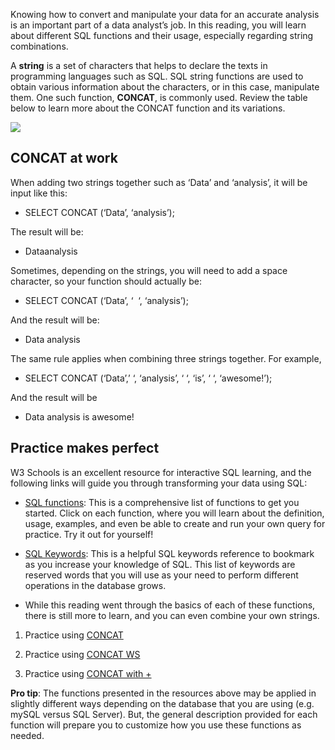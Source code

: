 
Knowing how to convert and manipulate your data for an accurate analysis is an important part of a data analyst’s job. In this reading, you will learn about different SQL functions and their usage, especially regarding string combinations. 

A **string** is a set of characters that helps to declare the texts in programming languages such as SQL. SQL string functions are used to obtain various information about the characters, or in this case, manipulate them. One such function, **CONCAT**, is commonly used. Review the table below to learn more about the CONCAT function and its variations.

![](https://i.imgur.com/VnkhYjb.png)
## CONCAT at work

When adding two strings together such as ‘Data’ and ‘analysis’, it will be input like this: 

-   SELECT CONCAT (‘Data’, ‘analysis’);
    

The result will be:

-   Dataanalysis
    

Sometimes, depending on the strings, you will need to add a space character, so your function should actually be:

-   SELECT CONCAT (‘Data’, ‘  ‘, ‘analysis’);
    

And the result will be:

-   Data analysis
    

The same rule applies when combining three strings together. For example,

-   SELECT CONCAT (‘Data’,’ ‘, ‘analysis’, ‘ ‘, ‘is’, ‘ ‘, ‘awesome!’);
    

And the result will be

-   Data analysis is awesome!
    

## Practice makes perfect

W3 Schools is an excellent resource for interactive SQL learning, and the following links will guide you through transforming your data using SQL:

-   [SQL functions](https://www.w3schools.com/sql/sql_ref_sqlserver.asp "This link takes you to the W3 Schools SQL reference page for SQL functions."): This is a comprehensive list of functions to get you started. Click on each function, where you will learn about the definition, usage, examples, and even be able to create and run your own query for practice. Try it out for yourself!   
    

-   [SQL Keywords](https://www.w3schools.com/sql/sql_ref_keywords.asp "This link takes you to the W3 Schools reference page for SQL keywords."): This is a helpful SQL keywords reference to bookmark as you increase your knowledge of SQL. This list of keywords are reserved words that you will use as your need to perform different operations in the database grows.
    

-   While this reading went through the basics of each of these functions, there is still more to learn, and you can even combine your own strings.
    

1.  Practice using [CONCAT](https://www.w3schools.com/sql/func_sqlserver_concat.asp "This link takes you to the W3 Schools reference page for the CONCAT function.")
    
2.  Practice using [CONCAT WS](https://www.w3schools.com/sql/func_sqlserver_concat_ws.asp "This link takes you to the W3 Schools reference page for the CONCAT_WS function.")
    
3.  Practice using [CONCAT with +](https://www.w3schools.com/sql/func_sqlserver_concat_with_plus.asp "This link takes you to the W3 Schools reference page for using the CONCAT function with the + operator.")
    

**Pro tip**: The functions presented in the resources above may be applied in slightly different ways depending on the database that you are using (e.g. mySQL versus SQL Server). But, the general description provided for each function will prepare you to customize how you use these functions as needed.
